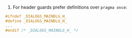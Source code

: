 1. For header guards prefer definitions over `pragma once`:
```c
#ifndef _DIALOGS_MAINDLG_H_
#define _DIALOGS_MAINDLG_H_
...
#endif /* _DIALOGS_MAINDLG_H_ */
```
